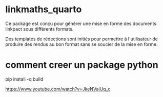 # linkmaths_quarto
Ce package est conçu pour générer une mise en forme des documents linkpact sous différents formats.

Des templates de rédections sont initiés pour permettre à l'utilisateur de produire des rendus au bon format
sans se soucier de la mise en forme.




# comment creer un package python

pip install -q build


https://www.youtube.com/watch?v=JkeNVaiUq_c
